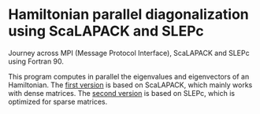 # Hamiltonian parallel diagonalization using ScaLAPACK and SLEPc 
Journey across MPI (Message Protocol Interface), ScaLAPACK and SLEPc using Fortran 90. 

This program computes in parallel the eigenvalues and eigenvectors of an Hamiltonian. The [first version](scalapack_version) is based on ScaLAPACK, which mainly works with dense matrices. The [second version](slepc_version) is based on SLEPc, which is optimized for sparse matrices. 


